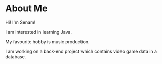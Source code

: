 # About Me

Hi! I'm Senam! 

I am interested in learning Java. 

My favourite hobby is music production. 

I am working on a back-end project which contains video game data in a database. 